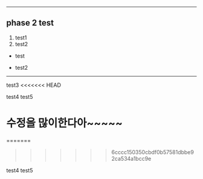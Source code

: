 * * *
## phase 2 test
1. test1
2. test2
- test
+ test2
****
test3
<<<<<<< HEAD

test4 
test5

# 수정을 많이한다아~~~~~
=======
>>>>>>> 6cccc150350cbdf0b57581dbbe92ca534a1bcc9e

test4 
test5
